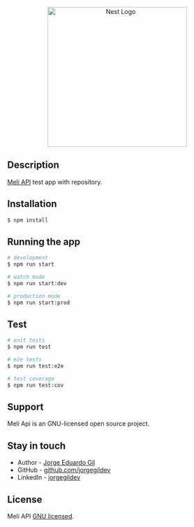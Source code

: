 <p align="center">
  <a href="http://nestjs.com/" target="blank"><img src="https://lh3.googleusercontent.com/fxBEPzc-TSycO2wbfC0OCZlhCdalG4raWv3KBx1QJ3x25ftZARu2rkZubT0XiwRZoa15Z4s8rSant631c0JJEmxR59b3y-CQxIGnn7Y" width="320" alt="Nest Logo" /></a>
</p>

## Description

[Meli API](https://github.com/jorgegildev/meli-test-api) test app with repository.

## Installation

```bash
$ npm install
```

## Running the app

```bash
# development
$ npm run start

# watch mode
$ npm run start:dev

# production mode
$ npm run start:prod
```

## Test

```bash
# unit tests
$ npm run test

# e2e tests
$ npm run test:e2e

# test coverage
$ npm run test:cov
```

## Support

Meli Api is an GNU-licensed open source project.

## Stay in touch

- Author - [Jorge Eduardo Gil](https://kamilmysliwiec.com)
- GitHub - [github.com/jorgegildev](https://github.com/jorgegildev)
- LinkedIn - [jorgegildev](https://www.linkedin.com/in/jorgegildev/)

## License

  Meli API [GNU licensed](LICENSE).
